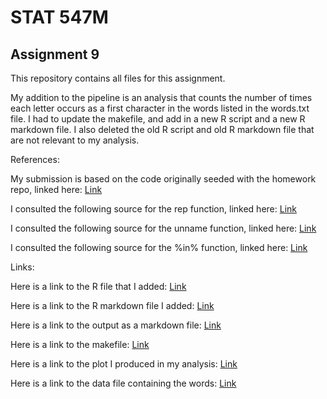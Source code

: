 # STAT 547M

## Assignment 9

This repository contains all files for this assignment. 

My addition to the pipeline is an analysis that counts the number of times each letter occurs as a first character in the words listed in the words.txt file. I had to update the makefile, and add in a new R script and a new R markdown file. I also deleted the old R script and old R markdown file that are not relevant to my analysis.

References:

My submission is based on the code originally seeded with the homework repo, linked here: [Link](https://github.com/STAT545-UBC/make-activity)

I consulted the following source for the rep function, linked here: [Link](https://www.rdocumentation.org/packages/base/versions/3.5.1/topics/rep)

I consulted the following source for the unname function, linked here: [Link](https://www.rdocumentation.org/packages/base/versions/3.5.1/topics/unname)

I consulted the following source for the %in% function, linked here: [Link](https://stat.ethz.ch/R-manual/R-devel/library/base/html/match.html)

Links:

Here is a link to the R file that I added: [Link](https://github.com/STAT545-UBC-students/hw09-curtis77/blob/master/letterCount.r)

Here is a link to the R markdown file I added: [Link](https://github.com/STAT545-UBC-students/hw09-curtis77/blob/master/letterCount.rmd)

Here is a link to the output as a markdown file: [Link](https://github.com/STAT545-UBC-students/hw09-curtis77/blob/master/letterCount.md)

Here is a link to the makefile: [Link](https://github.com/STAT545-UBC-students/hw09-curtis77/blob/master/Makefile)

Here is a link to the plot I produced in my analysis: [Link](https://github.com/STAT545-UBC-students/hw09-curtis77/blob/master/letterCount.png)

Here is a link to the data file containing the words: [Link](https://github.com/STAT545-UBC-students/hw09-curtis77/blob/master/words.txt)


